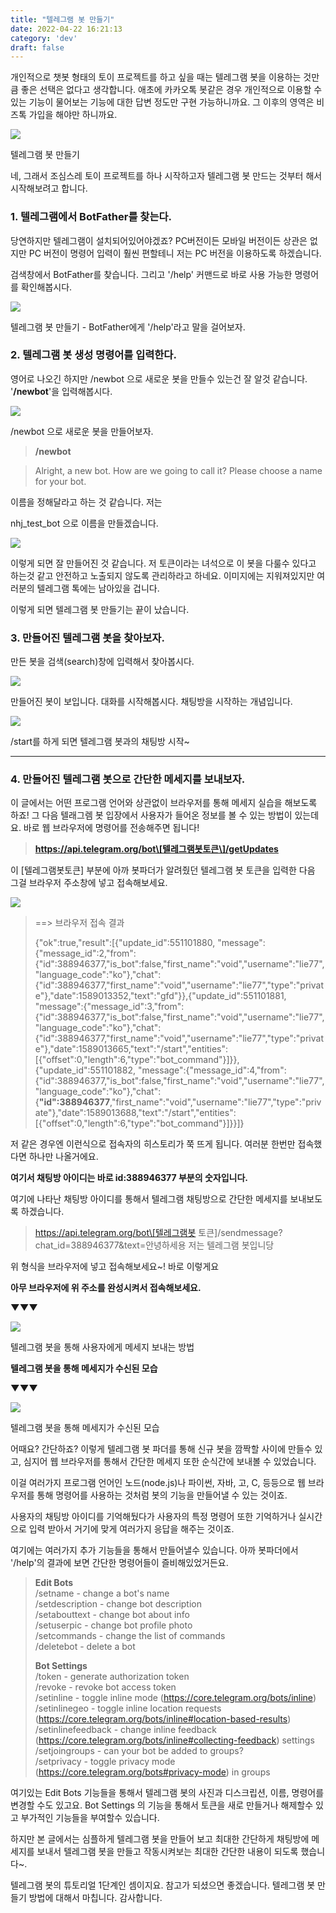 ```yaml
---
title: "텔레그램 봇 만들기"
date: 2022-04-22 16:21:13
category: 'dev'
draft: false
---
```


개인적으로 챗봇 형태의 토이 프로젝트를 하고 싶을 때는 텔레그램 봇을 이용하는 것만큼 좋은 선택은 없다고 생각합니다. 애초에 카카오톡 봇같은 경우 개인적으로 이용할 수 있는 기능이 물어보는 기능에 대한 답변 정도만 구현 가능하니까요. 그 이후의 영역은 비즈톡 가입을 해야만 하니까요. 

![](https://blog.kakaocdn.net/dn/kBW9T/btqDTG4JCOp/G4l3XcmFkk2pLX0AVe3PzK/img.png)

텔레그램 봇 만들기

네, 그래서 조심스레 토이 프로젝트를 하나 시작하고자 텔레그램 봇 만드는 것부터 해서 시작해보려고 합니다. 

### **1\. 텔레그램에서 BotFather를 찾는다.**

당연하지만 텔레그램이 설치되어있어야겠죠? PC버전이든 모바일 버전이든 상관은 없지만 PC 버전이 명령어 입력이 훨씬 편할테니 저는 PC 버전을 이용하도록 하겠습니다. 

검색창에서 BotFather를 찾습니다. 그리고 '/help' 커맨드로 바로 사용 가능한 명령어를 확인해봅시다. 

![](https://blog.kakaocdn.net/dn/b2Ji1B/btqDWsKPNnZ/tPS6IpulrywKhtd1Tyyoj0/img.png)

텔레그램 봇 만들기 - BotFather에게 '/help'라고 말을 걸어보자.

### **2\. 텔레그램 봇 생성 명령어를 입력한다.**

영어로 나오긴 하지만 /newbot 으로 새로운 봇을 만들수 있는건 잘 알것 같습니다. '**/newbot**'을 입력해봅시다.

![](https://blog.kakaocdn.net/dn/cVhUK1/btqDVwAcNTB/z2AmTci5vayk3axk1Y1iQ0/img.png)

/newbot 으로 새로운 봇을 만들어보자.

> **/newbot**

> Alright, a new bot. How are we going to call it? Please choose a name for your bot.

이름을 정해달라고 하는 것 같습니다. 저는 

nhj\_test\_bot 으로 이름을 만들겠습니다. 

![](https://blog.kakaocdn.net/dn/b5wOZm/btqDSAD3uLp/Pi5YkJemKq5I91XTEsK7WK/img.png)

이렇게 되면 잘 만들어진 것 같습니다. 저 토큰이라는 녀석으로 이 봇을 다룰수 있다고 하는것 같고 안전하고 노출되지 않도록 관리하라고 하네요. 이미지에는 지워져있지만 여러분의 텔레그램 톡에는 남아있을 겁니다. 

이렇게 되면 텔레그램 봇 만들기는 끝이 났습니다. 

### **3\. 만들어진 텔레그램 봇을 찾아보자.**

만든 봇을 검색(search)창에 입력해서 찾아봅시다. 

![](https://blog.kakaocdn.net/dn/lJ7aT/btqD2wfIVQF/TYwrg3fQJjpMMpKoBuFUVk/img.png)

만들어진 봇이 보입니다. 대화를 시작해봅시다. 채팅방을 시작하는 개념입니다. 

![](https://blog.kakaocdn.net/dn/bxmAMA/btqD2F4zr0J/KKioLPJQDEJru3giVqULSK/img.png)

/start를 하게 되면 텔레그램 봇과의 채팅방 시작~

* * *

### **4\. 만들어진 텔레그램 봇으로 간단한 메세지를 보내보자.**

이 글에서는 어떤 프로그램 언어와 상관없이 브라우저를 통해 메세지 실습을 해보도록 하죠! 그 다음 텔래그렘 봇 입장에서 사용자가 들어온 정보를 볼 수 있는 방법이 있는데요. 바로 웹 브라우저에 명령어를 전송해주면 됩니다! 

> **https://api.telegram.org/bot\[텔레그램봇토큰\]/getUpdates**

이 \[텔레그램봇토큰\] 부분에 아까 봇파더가 알려줬던 텔레그램 봇 토큰을 입력한 다음 그걸 브라우저 주소창에 넣고 접속해보세요. 

![](https://blog.kakaocdn.net/dn/rcv07/btqD2GvE0BS/iHuFIaakpJe5V5yqu4QrKK/img.png)

> \==> 브라우저 접속 결과  
>   
> {"ok":true,"result":\[{"update\_id":551101880, "message":{"message\_id":2,"from":{"id":388946377,"is\_bot":false,"first\_name":"void","username":"lie77","language\_code":"ko"},"chat":{"id":388946377,"first\_name":"void","username":"lie77","type":"private"},"date":1589013352,"text":"gfd"}},{"update\_id":551101881, "message":{"message\_id":3,"from":{"id":388946377,"is\_bot":false,"first\_name":"void","username":"lie77","language\_code":"ko"},"chat":{"id":388946377,"first\_name":"void","username":"lie77","type":"private"},"date":1589013665,"text":"/start","entities":\[{"offset":0,"length":6,"type":"bot\_command"}\]}},{"update\_id":551101882, "message":{"message\_id":4,"from":{"id":388946377,"is\_bot":false,"first\_name":"void","username":"lie77","language\_code":"ko"},"chat":{**"id":388946377**,"first\_name":"void","username":"lie77","type":"private"},"date":1589013688,"text":"/start","entities":\[{"offset":0,"length":6,"type":"bot\_command"}\]}}\]}

저 같은 경우엔 이런식으로 접속자의 히스토리가 쭉 뜨게 됩니다. 여러분 한번만 접속했다면 하나만 나올거에요. 

**여기서 채팅방 아이디는 바로 id:388946377 부분의 숫자입니다.**

여기에 나타난 채팅방 아이디를 통해서 텔레그램 채팅방으로 간단한 메세지를 보내보도록 하겠습니다. 

> https://api.telegram.org/bot\[텔레그램봇 토큰\]/sendmessage?chat\_id=388946377&text=안녕하세용 저는 텔레그램 봇입니당

위 형식을 브라우저에 넣고 접속해보세요~! 바로 이렇게요

**아무 브라우저에 위 주소를 완성시켜서 접속해보세요.**

**▼▼▼**

![](https://blog.kakaocdn.net/dn/Uw1cK/btqD2GJaHkL/lSQkeJ2nVIOLlh04BDLbuk/img.png)

텔레그램 봇을 통해 사용자에게 메세지 보내는 방법

**텔레그램 봇을 통해 메세지가 수신된 모습**

**▼▼▼**

![](https://blog.kakaocdn.net/dn/lzUmc/btqD2HnLX1X/m80KKkB9UEy5XF1lOCGDa1/img.png)

텔레그램 봇을 통해 메세지가 수신된 모습

어때요? 간단하죠? 이렇게 텔레그램 봇 파더를 통해 신규 봇을 깜짝할 사이에 만들수 있고, 심지어 웹 브라우저를 통해서 간단한 메세지 또한 순식간에 보내볼 수 있었습니다. 

이걸 여러가지 프로그램 언어인 노드(node.js)나 파이썬, 자바, 고, C, 등등으로 웹 브라우저를 통해 명령어를 사용하는 것처럼 봇의 기능을 만들어낼 수 있는 것이죠. 

사용자의 채팅방 아이디를 기억해뒀다가 사용자의 특정 명령어 또한 기억하거나 실시간으로 입력 받아서 거기에 맞게 여러가지 응답을 해주는 것이죠. 

여기에는 여러가지 추가 기능들을 통해서 만들어낼수 있습니다. 아까 봇파더에서 '/help'의 결과에 보면 간단한 명령어들이 즐비해있었거든요. 

> **Edit Bots**  
> /setname - change a bot's name  
> /setdescription - change bot description  
> /setabouttext - change bot about info  
> /setuserpic - change bot profile photo  
> /setcommands - change the list of commands  
> /deletebot - delete a bot  
>   
> **Bot Settings**  
> /token - generate authorization token  
> /revoke - revoke bot access token  
> /setinline - toggle inline mode (https://core.telegram.org/bots/inline)  
> /setinlinegeo - toggle inline location requests (https://core.telegram.org/bots/inline#location-based-results) /setinlinefeedback - change inline feedback (https://core.telegram.org/bots/inline#collecting-feedback) settings  
> /setjoingroups - can your bot be added to groups?  
> /setprivacy - toggle privacy mode (https://core.telegram.org/bots#privacy-mode) in groups

여기있는 Edit Bots 기능들을 통해서 텔레그램 봇의 사진과 디스크립션, 이름, 명령어를 변경할 수도 있고요. Bot Settings 의 기능을 통해서 토큰을 새로 만들거나 해제할수 있고 부가적인 기능들을 부여할수 있습니다. 

하지만 본 글에서는 심플하게 텔레그램 봇을 만들어 보고 최대한 간단하게 채팅방에 메세지를 보내서 텔레그램 봇을 만들고 작동시켜보는 최대한 간단한 내용이 되도록 했습니다~. 

텔레그램 봇의 튜토리얼 1단계인 셈이지요. 참고가 되셨으면 좋겠습니다. 텔레그램 봇 만들기 방법에 대해서 마칩니다. 감사합니다.
